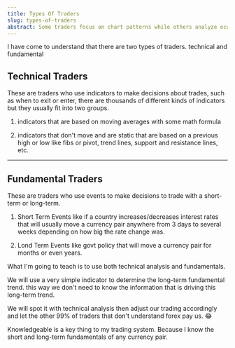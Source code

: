 ```yaml
---
title: Types Of Traders
slug: types-of-traders
abstract: Some traders focus on chart patterns while others analyze economic data.
---
```


I have come to understand that there are two types of traders. technical and fundamental 

## Technical Traders

These are traders who use indicators to make decisions about trades, such as when to exit or enter, there are thousands of different kinds of indicators but they usually fit into two groups. 

1. indicators that are based on moving averages with some math formula 

2. indicators that don't move and are static that are based on a previous high or low like fibs or pivot, trend lines, support and resistance lines, etc. 

---

## Fundamental Traders 

These are traders who use events to make decisions to trade with a short-term or long-term. 

1. Short Term Events like if a country increases/decreases interest rates that will usually move a currency pair anywhere from 3 days to several weeks depending on how big the rate change was. 

2. Lond Term Events like govt policy that will move a currency pair for months or even years. 

What I'm going to teach is to use both technical analysis and fundamentals.

We will use a very simple indicator to determine the long-term fundamental trend. this way we don't need to know the information that is driving this long-term trend. 

We will spot it with technical analysis then adjust our trading accordingly and let the other 99% of traders that don't understand forex pay us. 😂 

Knowledgeable is a key thing to my trading system. Because I know the short and long-term fundamentals of any currency pair. 

